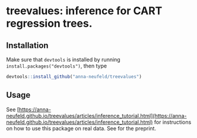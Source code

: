 # treevalues: inference for CART regression trees. 

Installation 
-----

Make sure that ``devtools`` is installed by running ``install.packages("devtools")``, then type

```R
devtools::install_github("anna-neufeld/treevalues")
```

Usage
-----

See [https://anna-neufeld.github.io/treevalues/articles/inference_tutorial.html](https://anna-neufeld.github.io/treevalues/articles/inference_tutorial.html) for instructions on how to use this package on real data. See [](???) for the preprint.




